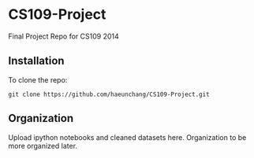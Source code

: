 CS109-Project
=============

Final Project Repo for CS109 2014


Installation
------------

To clone the repo:

```
git clone https://github.com/haeunchang/CS109-Project.git
```

Organization 
------------

Upload ipython notebooks and cleaned datasets here. Organization to be more organized later.